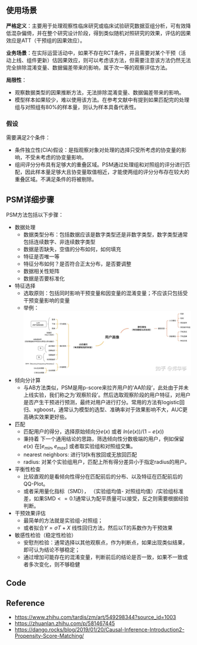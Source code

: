 ## 使用场景
**严格定义**：主要用于处理观察性临床研究或临床试验研究数据亚组分析，可有效降低混杂偏倚，并在整个研究设计阶段，得到类似随机对照研究的效果，评估的因果效应是ATT（干预组的因果效应）。

**业务场景**：在实际运营活动中，如果不存在RCT条件，并且需要对某个干预（活动上线、组件更新）估因果效应，则可以考虑该方法，但需要注意该方法仍然无法完全排除混淆变量、数据偏差带来的影响，属于次一等的观察评估方法。

**局限性**：
- 观察数据类型的因果推断方法，无法排除混淆变量、数据偏差带来的影响。
- 模型样本如果较少，难以使用该方法。在参考文献中有提到如果匹配完的处理组与对照组有80%的样本量，则认为样本具备代表性。


### 假设
需要满足2个条件：
- 条件独立性(CIA)假设：是指观察对象对处理的选择只受所考虑的协变量的影响，不受未考虑的协变量影响，
- 组间评分分布具有足够大的重叠区域。PSM通过处理组和对照组的评分进行匹配，因此样本量足够大且协变量取值相近，才能使两组的评分分布存在较大的重叠区域。不满足条件的将被剔除。


## PSM详细步骤
PSM方法包括以下步骤：
- 数据处理
    - 数据类型分布：包括数据应该是数字类型还是非数字类型，数字类型通常包括连续数字、非连续数字类型
    - 数据是否缺失，空值的分布如何，如何填充
    - 特征是否唯一等
    - 特征分布如何？是否符合正太分布，是否要调整
    - 数据相关性矩阵
    - 数据是否要标准化
- 特征选择
    - 选取原则：包括同时影响干预变量和因变量的混淆变量；不应该只包括受干预变量影响的变量
    - 举例：![alt text](image.png)
- 倾向分计算
    - 与AB方法类似，PSM是用p-score来拉齐用户的‘AA阶段’，此处由于并未上线实验，我们称之为‘观察阶段’。然后选取观察阶段的用户特征，对用户是否产生干预进行预测，最终对用户进行打分。常用的方法有logistic回归、xgboost，通常认为模型的选型、准确率对于效果影响不大，AUC更高确实效果更好些。
- 匹配
    - 匹配用户的得分，选择原始倾向分$e(x)$ 或者 $ln(e(x))/(1-e(x))$
    - 秉持着 下一个通用结论的思路，筛选倾向性分数极端的用户，例如保留$e(x)$ 在$[e_{min},e_{max}]$ 或者取实验组和对照组交集。
    - nearest neighbors: 进行1对k有放回或无放回匹配
    - radius: 对某个实验组用户，匹配上所有得分差异小于指定radius的用户。
- 平衡性检查
    - 比较直观的是看倾向性得分在匹配前后的分布、以及特征在匹配前后的 QQ-Plot。
    - 或者采用量化指标（SMD）， （实验组均值- 对照组均值）/实验组标准差，如果SMD$<=0.1$通常认为配平质量可以接受，反之则需要根据经验判断。
- 干预效果评估
    - 最简单的方法就是实验组-对照组；
    - 或者拟合$Y=\sigma T + X$ 线性回归方法，然后以T的系数作为干预效果
- 敏感性检验（稳定性检验）
    - 安慰剂检验：通常选择以其他观察点，作为判断点，如果出现类似结果，即可认为结论不够稳定；
    - 通过增加可能存在的混淆变量，判断前后的结论是否一致，如果不一致或者多次变化，则不够稳健

## Code 





## Reference
- https://www.zhihu.com/tardis/zm/art/549298344?source_id=1003
- https://zhuanlan.zhihu.com/p/581467445
- https://dango.rocks/blog/2019/01/20/Causal-Inference-Introduction2-Propensity-Score-Matching/
